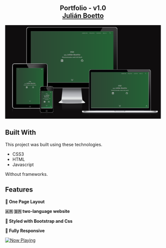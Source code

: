 <h2 align="center">
  Portfolio - v1.0<br/>
  <a href="https://julianboetto.lat/" target="_blank">Julián Boetto</a>
</h2>

<div align="center">
  <img alt="Demo Portfolio" src="./images/portfolio.png" />
</div>


## Built With

This project was built using these technologies.

- CSS3
- HTML
- Javascript

Without frameworks.

## Features

**📖 One Page Layout**

**🇦🇷 🇧🇷 two-language website**

**🎨 Styled with Bootstrap and Css**

**📱 Fully Responsive**

<a href="https://21a47fackuwdbi7kr2k6dxtei-spotify.vercel.app/api/song/?opened">
  <img src="https://21a47fackuwdbi7kr2k6dxtei-spotify.vercel.app/api/song" width="341" height="571" alt="Now Playing">
</a>
